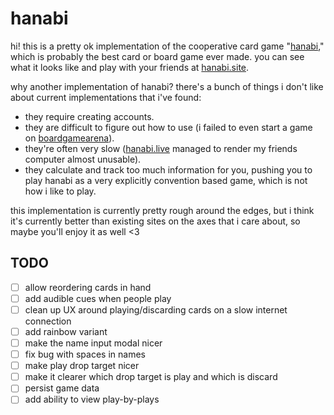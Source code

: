 # hanabi

hi! this is a pretty ok implementation of the cooperative card game "[hanabi](https://en.wikipedia.org/wiki/Hanabi_(card_game))," which is probably the best card or board game ever made. you can see what it looks like and play with your friends at [hanabi.site](https://hanabi.site).

why another implementation of hanabi? there's a bunch of things i don't like about current implementations that i've found:

* they require creating accounts.
* they are difficult to figure out how to use (i failed to even start a game on [boardgamearena](https://boardgamearena.com/)).
* they're often very slow ([hanabi.live](https://hanabi.live/) managed to render my friends computer almost unusable).
* they calculate and track too much information for you, pushing you to play hanabi as a very explicitly convention based game, which is not how i like to play.

this implementation is currently pretty rough around the edges, but i think it's currently better than existing sites on the axes that i care about, so maybe you'll enjoy it as well <3

## TODO

- [ ] allow reordering cards in hand
- [ ] add audible cues when people play
- [ ] clean up UX around playing/discarding cards on a slow internet connection
- [ ] add rainbow variant
- [ ] make the name input modal nicer
- [ ] fix bug with spaces in names
- [ ] make play drop target nicer
- [ ] make it clearer which drop target is play and which is discard
- [ ] persist game data
- [ ] add ability to view play-by-plays
